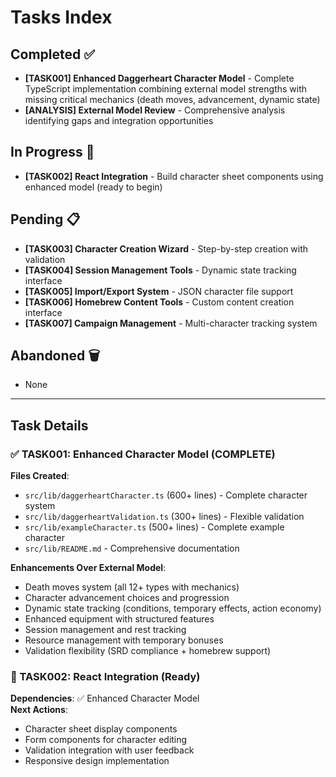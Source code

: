 # Tasks Index

## Completed ✅

- **[TASK001] Enhanced Daggerheart Character Model** - Complete TypeScript implementation combining external model strengths with missing critical mechanics (death moves, advancement, dynamic state)
- **[ANALYSIS] External Model Review** - Comprehensive analysis identifying gaps and integration opportunities

## In Progress 🚧

- **[TASK002] React Integration** - Build character sheet components using enhanced model (ready to begin)

## Pending 📋

- **[TASK003] Character Creation Wizard** - Step-by-step creation with validation
- **[TASK004] Session Management Tools** - Dynamic state tracking interface
- **[TASK005] Import/Export System** - JSON character file support
- **[TASK006] Homebrew Content Tools** - Custom content creation interface
- **[TASK007] Campaign Management** - Multi-character tracking system

## Abandoned 🗑️

- None

---

## Task Details

### ✅ TASK001: Enhanced Character Model (COMPLETE)

**Files Created**:

- `src/lib/daggerheartCharacter.ts` (600+ lines) - Complete character system
- `src/lib/daggerheartValidation.ts` (300+ lines) - Flexible validation
- `src/lib/exampleCharacter.ts` (500+ lines) - Complete example character
- `src/lib/README.md` - Comprehensive documentation

**Enhancements Over External Model**:

- Death moves system (all 12+ types with mechanics)
- Character advancement choices and progression
- Dynamic state tracking (conditions, temporary effects, action economy)
- Enhanced equipment with structured features
- Session management and rest tracking
- Resource management with temporary bonuses
- Validation flexibility (SRD compliance + homebrew support)

### 🚧 TASK002: React Integration (Ready)

**Dependencies**: ✅ Enhanced Character Model  
**Next Actions**:

- Character sheet display components
- Form components for character editing
- Validation integration with user feedback
- Responsive design implementation
